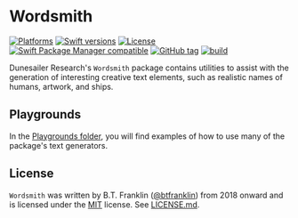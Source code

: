 Wordsmith
=========

[![Platforms](https://img.shields.io/endpoint?url=https%3A%2F%2Fswiftpackageindex.com%2Fapi%2Fpackages%2Fdunesailer%2FWordsmith%2Fbadge%3Ftype%3Dplatforms)](https://swiftpackageindex.com/dunesailer/Wordsmith)
[![Swift versions](https://img.shields.io/endpoint?url=https%3A%2F%2Fswiftpackageindex.com%2Fapi%2Fpackages%2Fdunesailer%2FWordsmith%2Fbadge%3Ftype%3Dswift-versions)](https://swiftpackageindex.com/dunesailer/Wordsmith)
[![License](https://img.shields.io/badge/License-MIT-blue.svg)](https://github.com/dunesailer/Wordsmith/blob/master/LICENSE)
[![Swift Package Manager compatible](https://img.shields.io/badge/SPM-compatible-brightgreen.svg?style=flat&colorA=28a745&&colorB=4E4E4E)](https://github.com/apple/swift-package-manager)
[![GitHub tag](https://img.shields.io/github/tag/dunesailer/Wordsmith.svg)](https://github.com/dunesailer/Wordsmith)
[![build](https://github.com/dunesailer/Wordsmith/workflows/build/badge.svg)](https://github.com/dunesailer/Wordsmith/actions?query=workflow%3Abuild)

Dunesailer Research's `Wordsmith` package contains utilities to assist with the generation of interesting creative text elements, such as realistic names of humans, artwork, and ships.

## Playgrounds

In the [Playgrounds folder](https://github.com/dunesailer/Wordsmith/tree/master/Playgrounds), you will find examples of how to use many of the package's text generators.

## License

`Wordsmith` was written by B.T. Franklin ([@btfranklin](https://github.com/btfranklin)) from 2018 onward and is licensed under the [MIT](https://opensource.org/licenses/MIT) license. See [LICENSE.md](LICENSE.md).
